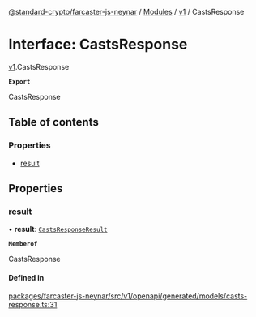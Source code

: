 [@standard-crypto/farcaster-js-neynar](../README.md) / [Modules](../modules.md) / [v1](../modules/v1.md) / CastsResponse

# Interface: CastsResponse

[v1](../modules/v1.md).CastsResponse

**`Export`**

CastsResponse

## Table of contents

### Properties

- [result](v1.CastsResponse.md#result)

## Properties

### result

• **result**: [`CastsResponseResult`](v1.CastsResponseResult.md)

**`Memberof`**

CastsResponse

#### Defined in

[packages/farcaster-js-neynar/src/v1/openapi/generated/models/casts-response.ts:31](https://github.com/standard-crypto/farcaster-js/blob/main/packages/farcaster-js-neynar/src/v1/openapi/generated/models/casts-response.ts#L31)
